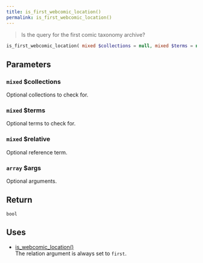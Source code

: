 ```yaml
---
title: is_first_webcomic_location()
permalink: is_first_webcomic_location()
---
```


> Is the query for the first comic taxonomy archive?

```php
is_first_webcomic_location( mixed $collections = null, mixed $terms = null, mixed $relative = null, array $args = [] ) : bool
```

## Parameters

### `mixed` $collections
Optional collections to check for.

### `mixed` $terms
Optional terms to check for.

### `mixed` $relative
Optional reference term.

### `array` $args
Optional arguments.

## Return

`bool`

## Uses
- [is_webcomic_location()](is_webcomic_location())  
The relation argument is always set to `first`.
